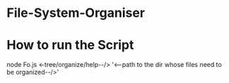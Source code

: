 ﻿# File-System-Organiser
 # How to run the Script
 
 node Fo.js <-tree/organize/help--/> '<--path to the dir whose files need to be organized--/>'
